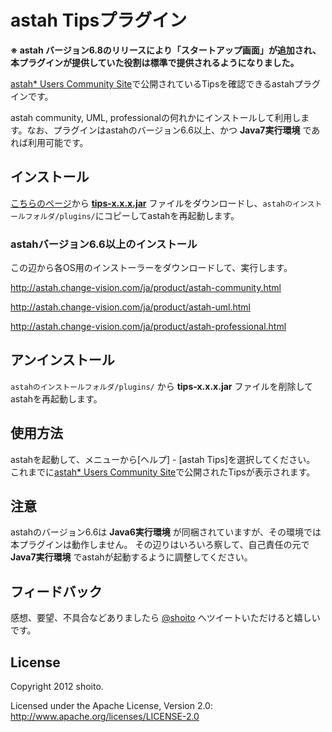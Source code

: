 astah Tipsプラグイン
=================

**※ astah バージョン6.8のリリースにより「スタートアップ画面」が追加され、本プラグインが提供していた役割は標準で提供されるようになりました。**

[astah* Users Community Site](http://astah-users.change-vision.com/ja/)で公開されているTipsを確認できるastahプラグインです。

astah community, UML, professionalの何れかにインストールして利用します。なお、プラグインはastahのバージョン6.6以上、かつ **Java7実行環境** であれば利用可能です。

インストール
---
[こちらのページ](https://github.com/shoito/astah-tips-plugin/downloads)から **[tips-x.x.x.jar](https://github.com/downloads/shoito/astah-tips-plugin/tips-0.1.0.jar)** ファイルをダウンロードし、`astahのインストールフォルダ/plugins/`にコピーしてastahを再起動します。

### astahバージョン6.6以上のインストール
この辺から各OS用のインストーラーをダウンロードして、実行します。

<http://astah.change-vision.com/ja/product/astah-community.html>

<http://astah.change-vision.com/ja/product/astah-uml.html>

<http://astah.change-vision.com/ja/product/astah-professional.html>

アンインストール
---
`astahのインストールフォルダ/plugins/` から **tips-x.x.x.jar** ファイルを削除してastahを再起動します。

使用方法
---
astahを起動して、メニューから[ヘルプ] - [astah Tips]を選択してください。
これまでに[astah* Users Community Site](http://astah-users.change-vision.com/ja/)で公開されたTipsが表示されます。

注意
---
astahのバージョン6.6は **Java6実行環境** が同梱されていますが、その環境では本プラグインは動作しません。
その辺りはいろいろ察して、自己責任の元で **Java7実行環境** でastahが起動するように調整してください。

フィードバック
---
感想、要望、不具合などありましたら [@shoito](http://twitter.com/shoito) へツイートいただけると嬉しいです。

License
---
Copyright 2012 shoito.

Licensed under the Apache License, Version 2.0: <http://www.apache.org/licenses/LICENSE-2.0>
